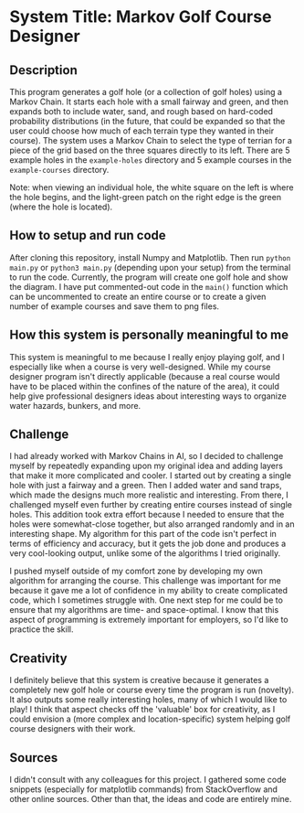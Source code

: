 # System Title: Markov Golf Course Designer

## Description
This program generates a golf hole (or a collection of golf holes) using a Markov Chain. It 
starts each hole with a small fairway and green, and then expands both to include water, sand, and rough
based on hard-coded probability distributions (in the future, that could be expanded so that the user 
could choose how much of each terrain type they wanted in their course). The system uses a Markov Chain
to select the type of terrian for a piece of the grid based on the three squares directly to
its left. There are 5 example holes in the `example-holes` directory and 5 example courses in the
`example-courses` directory.

Note: when viewing an individual hole, the white square on the left is where the hole begins, and
the light-green patch on the right edge is the green (where the hole is located).

## How to setup and run code
After cloning this repository, install Numpy and Matplotlib. Then run `python main.py` or `python3 main.py` 
(depending upon your setup) from the terminal to run the code.
Currently, the program will create one golf hole and show the diagram. I have put 
commented-out code in the `main()` function which can be uncommented to create an 
entire course or to create a given number of example courses and save them to png files. 

## How this system is personally meaningful to me
This system is meaningful to me because I really enjoy playing golf, and I especially like
when a course is very well-designed. While my course designer program isn't directly applicable
(because a real course would have to be placed within the confines of the nature of the area), 
it could help give professional designers ideas about interesting ways to organize water hazards,
bunkers, and more.

## Challenge
I had already worked with Markov Chains in AI, so I decided to challenge myself by repeatedly 
expanding upon my original idea and adding layers that make it 
more complicated and cooler. I started out by creating a single hole with just a fairway and a green.
Then I added water and sand traps, which made the designs much more realistic and interesting.
From there, I challenged myself even further by creating entire courses instead of single 
holes. This addition took extra effort because I needed to ensure that the holes were 
somewhat-close together, but also arranged randomly and in an interesting shape. My algorithm 
for this part of the code isn't perfect in terms of efficiency and accuracy, but it gets the 
job done and produces a very cool-looking output, unlike some of the algorithms I tried originally.

I pushed myself outside of my comfort zone by developing my own algorithm for arranging the 
course. This challenge was important for me because it gave me a lot of confidence in my 
ability to create complicated code, which I sometimes struggle with. One next step for me could 
be to ensure that my algorithms are time- and space-optimal. I know that this aspect of programming 
is extremely important for employers, so I'd like to practice the skill.

## Creativity
I definitely believe that this system is creative because it generates a completely new golf hole or 
course every time the program is run (novelty). It also outputs some really interesting holes, many 
of which I would like to play! I think that aspect checks off the 'valuable' box for creativity, 
as I could envision a (more complex and location-specific) system helping golf course designers 
with their work.

## Sources
I didn't consult with any colleagues for this project. I gathered some code snippets (especially for 
matplotlib commands) from StackOverflow and other online sources. Other than that, the ideas and 
code are entirely mine.
